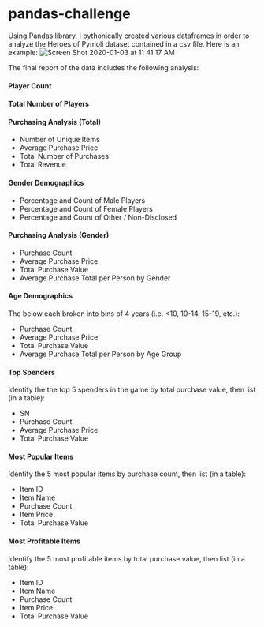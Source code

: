 # pandas-challenge

Using Pandas library, I pythonically created various dataframes in order to analyze the Heroes of Pymoli dataset contained in a csv file. Here is an example:
![Screen Shot 2020-01-03 at 11 41 17 AM](https://user-images.githubusercontent.com/54033512/71740183-32d77180-2e21-11ea-86b3-d0110f889172.png)

The final report of the data includes the following analysis: 
#### Player Count
#### Total Number of Players
#### Purchasing Analysis (Total)
- Number of Unique Items
- Average Purchase Price
- Total Number of Purchases
- Total Revenue
#### Gender Demographics
- Percentage and Count of Male Players
- Percentage and Count of Female Players
- Percentage and Count of Other / Non-Disclosed
#### Purchasing Analysis (Gender)
- Purchase Count
- Average Purchase Price
- Total Purchase Value
- Average Purchase Total per Person by Gender
#### Age Demographics
The below each broken into bins of 4 years (i.e. <10, 10-14, 15-19, etc.):
- Purchase Count
- Average Purchase Price
- Total Purchase Value
- Average Purchase Total per Person by Age Group
#### Top Spenders
Identify the the top 5 spenders in the game by total purchase value, then list (in a table):
- SN
- Purchase Count
- Average Purchase Price
- Total Purchase Value
#### Most Popular Items
Identify the 5 most popular items by purchase count, then list (in a table):
- Item ID
- Item Name
- Purchase Count
- Item Price
- Total Purchase Value
#### Most Profitable Items
Identify the 5 most profitable items by total purchase value, then list (in a table):
- Item ID
- Item Name
- Purchase Count
- Item Price
- Total Purchase Value
